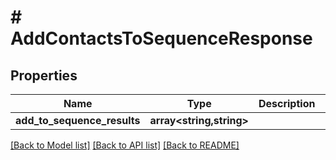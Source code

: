 # # AddContactsToSequenceResponse

## Properties

Name | Type | Description | Notes
------------ | ------------- | ------------- | -------------
**add_to_sequence_results** | **array<string,string>** |  | [optional]

[[Back to Model list]](../../README.md#models) [[Back to API list]](../../README.md#endpoints) [[Back to README]](../../README.md)
